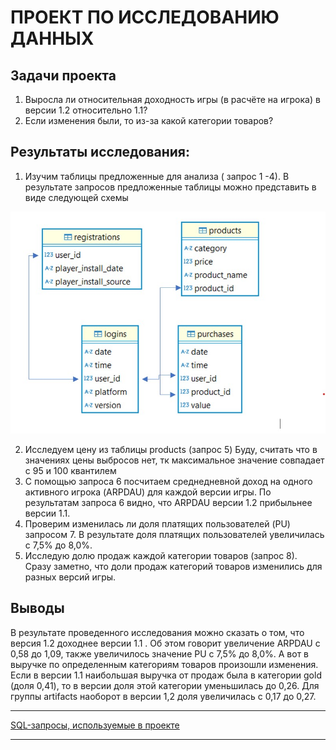 # ПРОЕКТ ПО ИССЛЕДОВАНИЮ ДАННЫХ
## Задачи проекта
1.	Выросла ли относительная доходность игры (в расчёте на игрока) в версии 1.2 относительно 1.1?
2.	Если изменения были, то из-за какой категории товаров?

## Результаты исследования:
1.	Изучим таблицы предложенные для анализа ( запрос 1 -4).
 В результате запросов предложенные таблицы можно представить в виде следующей схемы
 
![ ](https://github.com/VengrinaMV/exploratory-analysis_version_game/blob/main/bd.jpg)

2.	Исследуем цену из таблицы products (запрос 5)
Буду, считать что в значениях цены выбросов нет, тк максимальное значение совпадает с 95 и 100 квантилем
3.	С помощью запроса 6 посчитаем среднедневной доход на одного активного игрока (ARPDAU) для каждой версии игры.  По результатам запроса 6 видно, что ARPDAU  версии 1.2 прибыльнее версии 1.1.
4.	Проверим изменилась ли доля платящих пользователей  (PU) запросом 7. 
В результате доля платящих пользователей увеличилась с 7,5% до 8,0%.
5.	Исследую долю продаж каждой категории товаров (запрос 8).
Сразу заметно, что доли продаж категорий товаров изменились для разных версий игры.


## Выводы
В результате проведенного исследования  можно сказать о том, что версия 1.2 доходнее версии 1.1 . 
Об этом говорит увеличение  ARPDAU  c 0,58 до 1,09, также увеличилось значение PU  с 7,5% до 8,0%.
А вот в выручке по определенным категориям товаров произошли изменения. Если в версии 1.1 наибольшая выручка от продаж была в категории gold  (доля 0,41), то в версии доля этой категории уменьшилась до 0,26. Для группы  artifacts наоборот в версии 1,2 доля увеличилась с 0,17 до 0,27.


___
[SQL-запросы, используемые в проекте](https://drive.google.com/file/d/1iss5Mndfx1a-Yu45NuTIhSrPpGKVSiyu/view?usp=drive_link)

______


